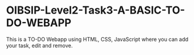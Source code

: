 # OIBSIP-Level2-Task3-A-BASIC-TO-DO-WEBAPP
This is a TO-DO Webapp using HTML, CSS, JavaScript where you can add your task, edit and remove.
